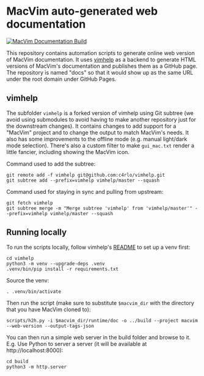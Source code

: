 # MacVim auto-generated web documentation 

[![MacVim Documentation Build](https://github.com/macvim-dev/docs/actions/workflows/ci.yaml/badge.svg?branch=main)](https://github.com/macvim-dev/docs/actions/workflows/ci.yaml)

This repository contains automation scripts to generate online web version of MacVim documentation. It uses [vimhelp](https://github.com/c4rlo/vimhelp) as a backend to generate HTML versions of MacVim's documentation and publishes them as a GitHub page. The repository is named "docs" so that it would show up as the same URL under the root domain under GitHub Pages.

## vimhelp

The subfolder `vimhelp` is a forked version of vimhelp using Git subtree (we avoid using submodules to avoid having to make another repository just for the downstream changes). It contains changes to add support for a "MacVim" project and to change the output to match MacVim's needs. It also has some improvements to the offline mode (e.g. manual light/dark mode selection). There's also a custom filter to make `gui_mac.txt` render a little fancier, including showing the MacVim icon.

Command used to add the subtree:
```
git remote add -f vimhelp git@github.com:c4rlo/vimhelp.git
git subtree add --prefix=vimhelp vimhelp/master --squash
```

Command used for staying in sync and pulling from upstream:
```
git fetch vimhelp
git subtree merge -m "Merge subtree 'vimhelp' from 'vimhelp/master'" --prefix=vimhelp vimhelp/master --squash
```

## Running locally

To run the scripts locally, follow vimhelp's [README](vimhelp/README.md) to set up a venv first:

```
cd vimhelp
python3 -m venv --upgrade-deps .venv
.venv/bin/pip install -r requirements.txt
```

Source the venv:

```
. .venv/bin/activate
```

Then run the script (make sure to substitute `$macvim_dir` with the directory that you have MacVim cloned to):

```
scripts/h2h.py -i $macvim_dir/runtime/doc -o ../build --project macvim --web-version --output-tags-json
```

You can then run a simple web server in the build folder and browse to it. E.g. Use Python to server a server (it will be available at http://localhost:8000):

```
cd build
python3 -m http.server
```
